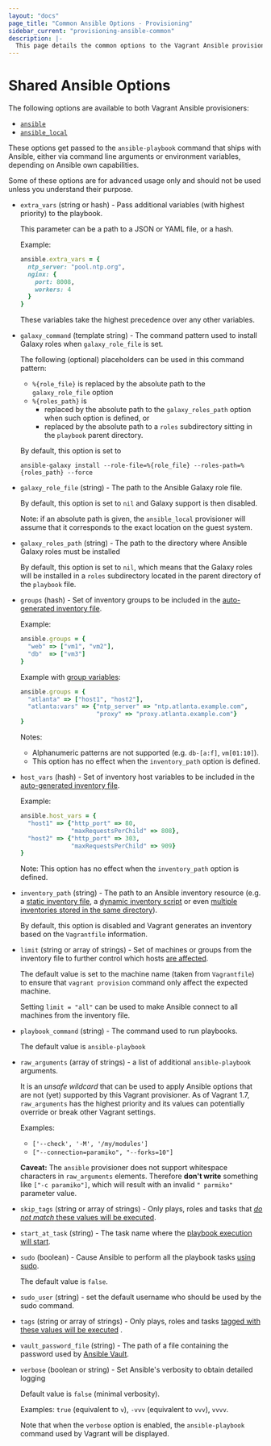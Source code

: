 ```yaml
---
layout: "docs"
page_title: "Common Ansible Options - Provisioning"
sidebar_current: "provisioning-ansible-common"
description: |-
  This page details the common options to the Vagrant Ansible provisioners.
---
```


# Shared Ansible Options

The following options are available to both Vagrant Ansible provisioners:

 - [`ansible`](/docs/provisioning/ansible.html)
 - [`ansible_local`](/docs/provisioning/ansible_local.html)

These options get passed to the `ansible-playbook` command that ships with Ansible, either via command line arguments or environment variables, depending on Ansible own capabilities.

Some of these options are for advanced usage only and should not be used unless you understand their purpose.

- `extra_vars` (string or hash) - Pass additional variables (with highest priority) to the playbook.

    This parameter can be a path to a JSON or YAML file, or a hash.

    Example:

    ```ruby
    ansible.extra_vars = {
      ntp_server: "pool.ntp.org",
      nginx: {
        port: 8008,
        workers: 4
      }
    }
    ```
    These variables take the highest precedence over any other variables.

- `galaxy_command` (template string) - The command pattern used to install Galaxy roles when `galaxy_role_file` is set.

    The following (optional) placeholders can be used in this command pattern:
    - `%{role_file}` is replaced by the absolute path to the `galaxy_role_file` option
    - `%{roles_path}` is
      - replaced by the absolute path to the `galaxy_roles_path` option when such option is defined, or
      - replaced by the absolute path to a `roles` subdirectory sitting in the `playbook` parent directory.

    By default, this option is set to

    `ansible-galaxy install --role-file=%{role_file} --roles-path=%{roles_path} --force`

- `galaxy_role_file` (string) - The path to the Ansible Galaxy role file.

    By default, this option is set to `nil` and Galaxy support is then disabled.

    Note: if an absolute path is given, the `ansible_local` provisioner will assume that it corresponds to the exact location on the guest system.

- `galaxy_roles_path` (string) - The path to the directory where Ansible Galaxy roles must be installed

    By default, this option is set to `nil`, which means that the Galaxy roles will be installed in a `roles` subdirectory located in the parent directory of the `playbook` file.

- `groups` (hash) - Set of inventory groups to be included in the [auto-generated inventory file](/docs/provisioning/ansible_intro.html).

    Example:

    ```ruby
    ansible.groups = {
      "web" => ["vm1", "vm2"],
      "db"  => ["vm3"]
    }
    ```
    Example with [group variables](https://docs.ansible.com/ansible/intro_inventory.html#group-variables):

    ```ruby
    ansible.groups = {
      "atlanta" => ["host1", "host2"],
      "atlanta:vars" => {"ntp_server" => "ntp.atlanta.example.com",
                         "proxy" => "proxy.atlanta.example.com"}
    }
    ```

    Notes:

    - Alphanumeric patterns are not supported (e.g. `db-[a:f]`, `vm[01:10]`).
    - This option has no effect when the `inventory_path` option is defined.

- `host_vars` (hash) - Set of inventory host variables to be included in the [auto-generated inventory file](https://docs.ansible.com/ansible/intro_inventory.html#host-variables).

    Example:

    ```ruby
    ansible.host_vars = {
      "host1" => {"http_port" => 80,
                  "maxRequestsPerChild" => 808},
      "host2" => {"http_port" => 303,
                  "maxRequestsPerChild" => 909}
    }
    ```

    Note: This option has no effect when the `inventory_path` option is defined.

- `inventory_path` (string) - The path to an Ansible inventory resource (e.g. a [static inventory file](https://docs.ansible.com/intro_inventory.html), a [dynamic inventory script](https://docs.ansible.com/intro_dynamic_inventory.html) or even [multiple inventories stored in the same directory](https://docs.ansible.com/intro_dynamic_inventory.html#using-multiple-inventory-sources)).

    By default, this option is disabled and Vagrant generates an inventory based on the `Vagrantfile` information.

- `limit` (string or array of strings) - Set of machines or groups from the inventory file to further control which hosts [are affected](https://docs.ansible.com/glossary.html#limit-groups).

    The default value is set to the machine name (taken from `Vagrantfile`) to ensure that `vagrant provision` command only affect the expected machine.

    Setting `limit = "all"` can be used to make Ansible connect to all machines from the inventory file.

- `playbook_command` (string) - The command used to run playbooks.

   The default value is `ansible-playbook`

- `raw_arguments` (array of strings) - a list of additional `ansible-playbook` arguments.

    It is an *unsafe wildcard* that can be used to apply Ansible options that are not (yet) supported by this Vagrant provisioner. As of Vagrant 1.7, `raw_arguments` has the highest priority and its values can potentially override or break other Vagrant settings.

    Examples:
    - `['--check', '-M', '/my/modules']`
    - `["--connection=paramiko", "--forks=10"]`

    **Caveat:** The `ansible` provisioner does not support whitespace characters in `raw_arguments` elements. Therefore **don't write** something like `["-c paramiko"]`, which will result with an invalid `" parmiko"` parameter value.

- `skip_tags` (string or array of strings) - Only plays, roles and tasks that [*do not match* these values will be executed](https://docs.ansible.com/playbooks_tags.html).

- `start_at_task` (string) - The task name where the [playbook execution will start](https://docs.ansible.com/playbooks_startnstep.html#start-at-task).

- `sudo` (boolean) - Cause Ansible to perform all the playbook tasks [using sudo](https://docs.ansible.com/glossary.html#sudo).

    The default value is `false`.

- `sudo_user` (string) - set the default username who should be used by the sudo command.

- `tags` (string or array of strings) - Only plays, roles and tasks [tagged with these values will be executed](https://docs.ansible.com/playbooks_tags.html) .

- `vault_password_file` (string) - The path of a file containing the password used by [Ansible Vault](https://docs.ansible.com/playbooks_vault.html#vault).

- `verbose` (boolean or string) - Set Ansible's verbosity to obtain detailed logging

    Default value is `false` (minimal verbosity).

    Examples: `true` (equivalent to `v`), `-vvv` (equivalent to `vvv`), `vvvv`.

    Note that when the `verbose` option is enabled, the `ansible-playbook` command used by Vagrant will be displayed.
